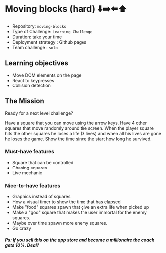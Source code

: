 # Moving blocks (hard) ⬇️➡️⬅️⬆️

- Repository: `moving-blocks`
- Type of Challenge: `Learning Challenge`
- Duration: take your time
- Deployment strategy : Github pages
- Team challenge : `solo`

## Learning objectives
- Move DOM elements on the page
- React to keypresses
- Collision detection

## The Mission
Ready for a next level challenge?

Have a square that you can move using the arrow keys. 
Have 4 other squares that move randomly around the screen.
When the player square hits the other squares he loses a life (3 lives) and when all his lives are gone he loses the game.
Show the time since the start how long he survived.

### Must-have features
- Square that can be controlled
- Chasing squares
- Live mechanic

### Nice-to-have features
- Graphics instead of squares
- How a visual timer to show the time that has elapsed 
- Make "food" squares spawn that give an extra life when picked up
- Make a "god" square that makes the user immortal for the enemy squares. 
- Maybe over time spawn more enemy squares.
- Go crazy

##### Ps: If you sell this on the app store and become a millionaire the coach gets 10%. Deal?
